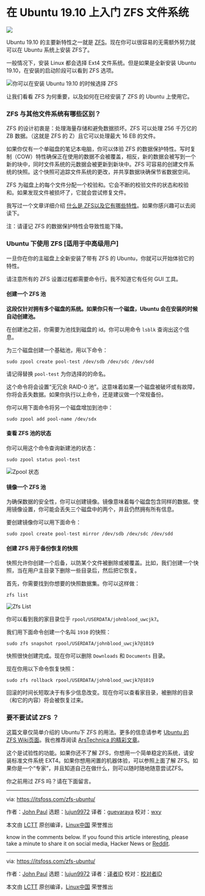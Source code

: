 [#]: collector: (lujun9972)
[#]: translator: (guevaraya)
[#]: reviewer: (wxy)
[#]: publisher: ( )
[#]: url: ( )
[#]: subject: (Getting Started With ZFS Filesystem on Ubuntu 19.10)
[#]: via: (https://itsfoss.com/zfs-ubuntu/)
[#]: author: (John Paul https://itsfoss.com/author/john/)

在 Ubuntu 19.10 上入门 ZFS 文件系统
======

![][4]

Ubuntu 19.10 的主要新特性之一就是 [ZFS][2]。现在你可以很容易的无需额外努力就可以在 Ubuntu 系统上安装 ZFS了。

一般情况下，安装 Linux 都会选择 Ext4 文件系统。但是如果是全新安装 Ubuntu 19.10，在安装的启动阶段可以看到 ZFS 选项。

![你可以在安装 Ubuntu 19.10 的时候选择 ZFS][3]

让我们看看 ZFS 为何重要，以及如何在已经安装了 ZFS 的 Ubuntu 上使用它。

### ZFS 与其他文件系统有哪些区别？

ZFS 的设计初衷是：处理海量存储和避免数据损坏。ZFS 可以处理 256 千万亿的 ZB 数据。（这就是 ZFS 的 Z）且它可以处理最大 16 EB 的文件。

如果你仅有一个单磁盘的笔记本电脑，你可以体验 ZFS 的数据保护特性。写时复制（COW）特性确保正在使用的数据不会被覆盖，相反，新的数据会被写到一个新的块中，同时文件系统的元数据会被更新到新块中。ZFS 可容易的创建文件系统的快照。这个快照可追踪文件系统的更改，并共享数据块确保节省数据空间。

ZFS 为磁盘上的每个文件分配一个校验和。它会不断的校验文件的状态和校验和。如果发现文件被损坏了，它就会尝试修复文件。

我写过一个文章详细介绍 [什么是 ZFS以及它有哪些特性][2]。如果你感兴趣可以去阅读下。

注：请谨记 ZFS 的数据保护特性会导致性能下降。

### Ubuntu 下使用 ZFS [适用于中高级用户] 

一旦你在你的主磁盘上全新安装了带有 ZFS 的 Ubuntu，你就可以开始体验它的特性。

请注意所有的 ZFS 设置过程都需要命令行。我不知道它有任何 GUI 工具。

#### 创建一个 ZFS 池

**这段仅针对拥有多个磁盘的系统。如果你只有一个磁盘，Ubuntu 会在安装的时候自动创建池。**

在创建池之前，你需要为池找到磁盘的 id。你可以用命令 `lsblk` 查询出这个信息。

为三个磁盘创建一个基础池，用以下命令：

```
sudo zpool create pool-test /dev/sdb /dev/sdc /dev/sdd
```

请记得替换 `pool-test` 为你选择的的命名。

这个命令将会设置“无冗余 RAID-0 池”。这意味着如果一个磁盘被破坏或有故障，你将会丢失数据。如果你执行以上命令，还是建议做一个常规备份。

你可以用下面命令将另一个磁盘增加到池中：

```
sudo zpool add pool-name /dev/sdx
```

#### 查看 ZFS 池的状态

你可以用这个命令查询新建池的状态：

```
sudo zpool status pool-test
```

![Zpool 状态][6]

#### 镜像一个 ZFS 池

为确保数据的安全性，你可以创建镜像。镜像意味着每个磁盘包含同样的数据。使用镜像设置，你可能会丢失三个磁盘中的两个，并且仍然拥有所有信息。

要创建镜像你可以用下面命令：

```
sudo zpool create pool-test mirror /dev/sdb /dev/sdc /dev/sdd
```

#### 创建 ZFS 用于备份恢复的快照

快照允许你创建一个后备，以防某个文件被删除或被覆盖。比如，我们创建一个快照，当在用户主目录下删除一些目录后，然后把它恢复。

首先，你需要找到你想要的快照数据集。你可以这样做：

```
zfs list
```

![Zfs List][7]

你可以看到我的家目录位于 `rpool/USERDATA/johnblood_uwcjk7`。

我们用下面命令创建一个名叫 `1910` 的快照：

```
sudo zfs snapshot rpool/USERDATA/johnblood_uwcjk7@1019
```

快照很快创建完成。现在你可以删除 `Downloads` 和 `Documents` 目录。

现在你用以下命令恢复快照：

```
sudo zfs rollback rpool/USERDATA/johnblood_uwcjk7@1019
```

回滚的时间长短取决于有多少信息改变。现在你可以查看家目录，被删除的目录（和它的内容）将会被恢复过来。

### 要不要试试 ZFS ？

这篇文章仅简单介绍的 Ubuntu下 ZFS 的用法。更多的信息请参考 [Ubuntu 的 ZFS Wiki页面][5]。我也推荐阅读 [ArsTechnica 的精彩文章][8]。

这个是试验性的功能。如果你还不了解 ZFS，你想用一个简单稳定的系统，请安装标准文件系统 EXT4。如果你想用闲置的机器体验，可以参照上面了解 ZFS。如果你是一个“专家”，并且知道自己在做什么，则可以随时随地随意尝试ZFS。

你之前用过 ZFS 吗？请在下面留言。

--------------------------------------------------------------------------------

via: https://itsfoss.com/zfs-ubuntu/

作者：[John Paul][a]
选题：[lujun9972][b]
译者：[guevaraya](https://github.com/guevaraya)
校对：[wxy](https://github.com/wxy)

本文由 [LCTT](https://github.com/LCTT/TranslateProject) 原创编译，[Linux中国](https://linux.cn/) 荣誉推出

[a]: https://itsfoss.com/author/john/
[b]: https://github.com/lujun9972
[1]: https://itsfoss.com/ubuntu-19-04-release-features/
[2]: https://itsfoss.com/what-is-zfs/
[3]: https://i2.wp.com/itsfoss.com/wp-content/uploads/2019/05/zfs-ubuntu-19-10.jpg?ssl=1
[4]: https://i0.wp.com/itsfoss.com/wp-content/uploads/2019/11/Using_ZFS_Ubuntu.jpg?resize=800%2C450&ssl=1
[5]: https://wiki.ubuntu.com/Kernel/Reference/ZFS
[6]: https://i0.wp.com/itsfoss.com/wp-content/uploads/2019/10/zpool-status.png?ssl=1
[7]: https://i2.wp.com/itsfoss.com/wp-content/uploads/2019/10/zfs-list.png?ssl=1
[8]: https://arstechnica.com/information-technology/2019/10/a-detailed-look-at-ubuntus-new-experimental-zfs-installer/
[9]: https://reddit.com/r/linuxusersgroup
 know in the comments below. If you found this article interesting, please take a minute to share it on social media, Hacker News or [Reddit][9].

--------------------------------------------------------------------------------

via: https://itsfoss.com/zfs-ubuntu/

作者：[John Paul][a]
选题：[lujun9972][b]
译者：[译者ID](https://github.com/译者ID)
校对：[校对者ID](https://github.com/校对者ID)

本文由 [LCTT](https://github.com/LCTT/TranslateProject) 原创编译，[Linux中国](https://linux.cn/) 荣誉推出

[a]: https://itsfoss.com/author/john/
[b]: https://github.com/lujun9972
[1]: https://itsfoss.com/ubuntu-19-04-release-features/
[2]: https://linux.cn/article-10034-1.html
[3]: https://i2.wp.com/itsfoss.com/wp-content/uploads/2019/05/zfs-ubuntu-19-10.jpg?ssl=1
[4]: https://i0.wp.com/itsfoss.com/wp-content/uploads/2019/11/Using_ZFS_Ubuntu.jpg?resize=800%2C450&ssl=1
[5]: https://wiki.ubuntu.com/Kernel/Reference/ZFS
[6]: https://i0.wp.com/itsfoss.com/wp-content/uploads/2019/10/zpool-status.png?ssl=1
[7]: https://i2.wp.com/itsfoss.com/wp-content/uploads/2019/10/zfs-list.png?ssl=1
[8]: https://arstechnica.com/information-technology/2019/10/a-detailed-look-at-ubuntus-new-experimental-zfs-installer/
[9]: https://reddit.com/r/linuxusersgroup
